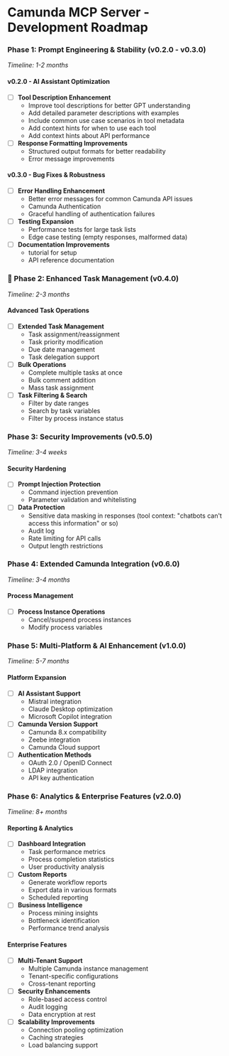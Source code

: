 # Camunda MCP Server - Development Roadmap

### Phase 1: Prompt Engineering & Stability (v0.2.0 - v0.3.0)
*Timeline: 1-2 months*

#### v0.2.0 - AI Assistant Optimization
- [ ] **Tool Description Enhancement**
  - Improve tool descriptions for better GPT understanding
  - Add detailed parameter descriptions with examples
  - Include common use case scenarios in tool metadata
  - Add context hints for when to use each tool
  - Add context hints about API performance
- [ ] **Response Formatting Improvements**
  - Structured output formats for better readability
  - Error message improvements 

#### v0.3.0 - Bug Fixes & Robustness
- [ ] **Error Handling Enhancement**
  - Better error messages for common Camunda API issues
  - Camunda Authentication
  - Graceful handling of authentication failures
- [ ] **Testing Expansion**
  - Performance tests for large task lists
  - Edge case testing (empty responses, malformed data)
- [ ] **Documentation Improvements**
  - tutorial for setup
  - API reference documentation

### **🔧 Phase 2: Enhanced Task Management (v0.4.0)**
*Timeline: 2-3 months*

#### Advanced Task Operations
- [ ] **Extended Task Management**
  - Task assignment/reassignment
  - Task priority modification
  - Due date management
  - Task delegation support
- [ ] **Bulk Operations**
  - Complete multiple tasks at once
  - Bulk comment addition
  - Mass task assignment
- [ ] **Task Filtering & Search**
  - Filter by date ranges
  - Search by task variables
  - Filter by process instance status

### Phase 3: Security Improvements (v0.5.0)
*Timeline: 3-4 weeks*

#### **Security Hardening**
- [ ] **Prompt Injection Protection**
  - Command injection prevention
  - Parameter validation and whitelisting
- [ ] **Data Protection**
  - Sensitive data masking in responses (tool context: "chatbots can't access this information" or so)
  - Audit log
  - Rate limiting for API calls
  - Output length restrictions

### Phase 4: Extended Camunda Integration (v0.6.0)
*Timeline: 3-4 months*

#### Process Management
- [ ] **Process Instance Operations**
  - Cancel/suspend process instances
  - Modify process variables


### Phase 5: Multi-Platform & AI Enhancement (v1.0.0)
*Timeline: 5-7 months*

#### Platform Expansion
- [ ] **AI Assistant Support**
  - Mistral integration
  - Claude Desktop optimization
  - Microsoft Copilot integration
- [ ] **Camunda Version Support**
  - Camunda 8.x compatibility
  - Zeebe integration
  - Camunda Cloud support
- [ ] **Authentication Methods**
  - OAuth 2.0 / OpenID Connect
  - LDAP integration
  - API key authentication


### Phase 6: Analytics & Enterprise Features (v2.0.0)
*Timeline: 8+ months*

#### Reporting & Analytics
- [ ] **Dashboard Integration**
  - Task performance metrics
  - Process completion statistics
  - User productivity analysis
- [ ] **Custom Reports**
  - Generate workflow reports
  - Export data in various formats
  - Scheduled reporting
- [ ] **Business Intelligence**
  - Process mining insights
  - Bottleneck identification
  - Performance trend analysis

#### Enterprise Features
- [ ] **Multi-Tenant Support**
  - Multiple Camunda instance management
  - Tenant-specific configurations
  - Cross-tenant reporting
- [ ] **Security Enhancements**
  - Role-based access control
  - Audit logging
  - Data encryption at rest
- [ ] **Scalability Improvements**
  - Connection pooling optimization
  - Caching strategies
  - Load balancing support


